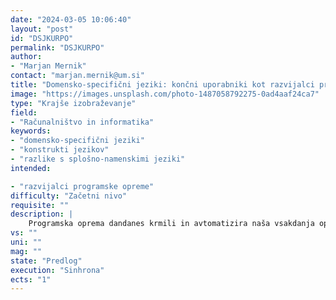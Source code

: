 ```yaml
---
date: "2024-03-05 10:06:40"
layout: "post"
id: "DSJKURPO"
permalink: "DSJKURPO"
author:
- "Marjan Mernik"
contact: "marjan.mernik@um.si"
title: "Domensko-specifični jeziki: končni uporabniki kot razvijalci programske opreme"
image: "https://images.unsplash.com/photo-1487058792275-0ad4aaf24ca7"
type: "Krajše izobraževanje"
field:
- "Računalništvo in informatika"
keywords:
- "domensko-specifični jeziki"
- "konstrukti jezikov"
- "razlike s splošno-namenskimi jeziki"
intended:

- "razvijalci programske opreme"
difficulty: "Začetni nivo"
requisite: ""
description: |
    Programska oprema dandanes krmili in avtomatizira naša vsakdanja opravila. Razvoj programske opreme pa postaja vse zahtevnejši in poklic razvijalec programske opreme, programer, vse bolj iskan in cenjen. Z nastankom pametnih hiš  in mest pa bo takorekoč vsak posameznik, končni uporabnik, primoran "sprogramirati" določena vsakodnevna opravila tudi sam. Pri čemer pa večina končnih uporabnikov ne bo imela računalniškega predznanja in poznavanje splošno-namenskih programskih jezikov, kot so C++, Java in Python. V zadnjem času postajajo vse bolj popularni domensko-specifični jeziki s katerimi končni uporabniki lahko rešujejo domensko-specifične probleme, kot so krmiljenje pametne hiše. Udeleženci se bodo seznanili z domensko-specifičnimi jeziki in možnostmi, ki jih le-ti ponujajo končnim uporabnikom. Konstrukti domensko-specifičnih jezikov so običajno preprosti in vezani na domeno uporabe, zato jih končni uporabniki lažje razumejo in uporabljajo. Udeleženci se bodo tako seznanili z osnovnimi pristopi in orodji za gradnjo domensko-specifičnih jezikov, predvsem pa razumeli razlike med splošno-namenskimi programskimi jeziki in domensko-specifičnimi jeziki ter kako slednje koristno uporabiti za mnogotera opravila.
vs: ""
uni: ""
mag: ""
state: "Predlog"
execution: "Sinhrona"
ects: "1"
---
```

